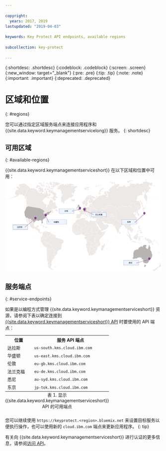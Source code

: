 ```yaml
---

copyright:
  years: 2017, 2019
lastupdated: "2019-04-03"

keywords: Key Protect API endpoints, available regions

subcollection: key-protect

---
```


{:shortdesc: .shortdesc}
{:codeblock: .codeblock}
{:screen: .screen}
{:new_window: target="_blank"}
{:pre: .pre}
{:tip: .tip}
{:note: .note}
{:important: .important}
{:deprecated: .deprecated}

# 区域和位置
{: #regions}

您可以通过指定区域服务端点来连接应用程序和 {{site.data.keyword.keymanagementservicelong}} 服务。
{: shortdesc}

## 可用区域
{: #available-regions}

{{site.data.keyword.keymanagementserviceshort}} 在以下区域和位置中可用：![该图显示 Key Protect 服务可用的区域。](images/world-map_min.svg)

## 服务端点
{: #service-endpoints}

如果是以编程方式管理 {{site.data.keyword.keymanagementserviceshort}} 资源，请参阅下表以确定连接到 [{{site.data.keyword.keymanagementserviceshort}} API](https://{DomainName}/apidocs/key-protect) 时要使用的 API 端点： 

<table>
    <tr>
        <th>位置</th>
        <th>服务 API 端点</th>
    </tr>
    <tr>
        <td>达拉斯</td>
        <td>
            <code>us-south.kms.cloud.ibm.com</code>
        </td>
    </tr>
    <tr>
        <td>华盛顿</td>
        <td>
            <code>us-east.kms.cloud.ibm.com</code>
        </td>
    </tr>
    <tr>
        <td>伦敦</td>
        <td>
            <code>eu-gb.kms.cloud.ibm.com</code>
        </td>
    </tr>
    <tr>
        <td>法兰克福</td>
        <td>
            <code>eu-de.kms.cloud.ibm.com</code>
        </td>
    </tr>
    <tr>
        <td>悉尼</td>
        <td>
            <code>au-syd.kms.cloud.ibm.com</code>
        </td>
    </tr>
    <tr>
        <td>东京</td>
        <td>
            <code>jp-tok.kms.cloud.ibm.com</code>
        </td>
    </tr>
    <caption style="caption-side:bottom;">表 1. 显示 {{site.data.keyword.keymanagementserviceshort}} API 的可用端点</caption>
</table>

您可以继续使用 `https://keyprotect.<region>.bluemix.net` 来设置目标服务以便执行操作，也可以使用新的 `cloud.ibm.com` 端点来更新应用程序。
{: tip}

有关向 {{site.data.keyword.keymanagementserviceshort}} 进行认证的更多信息，请参阅[访问 API](/docs/services/key-protect?topic=key-protect-set-up-api)。
